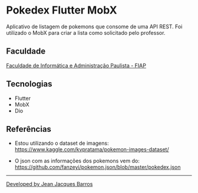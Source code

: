 # Pokedex Flutter MobX 

Aplicativo de listagem de pokemons que consome de uma API REST. Foi utilizado o MobX para criar a lista como solicitado pelo professor.

## Faculdade

[Faculdade de Informática e Administração Paulista - FIAP](https://www.fiap.com.br/)

## Tecnologias 

- Flutter
- MobX
- Dio

## Referências

- Estou utilizando o dataset de imagens:
https://www.kaggle.com/kvpratama/pokemon-images-dataset/

- O json com as informações dos pokemons vem do:
https://github.com/fanzeyi/pokemon.json/blob/master/pokedex.json

---
[Developed by Jean Jacques Barros](https://github.com/jjeanjacques10)